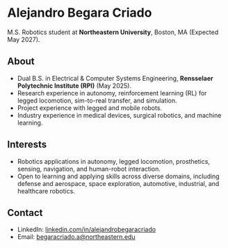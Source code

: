 # Alejandro Begara Criado
M.S. Robotics student at **Northeastern University**, Boston, MA (Expected May 2027).

## About 
- Dual B.S. in Electrical & Computer Systems Engineering, **Rensselaer Polytechnic Institute (RPI)** (May 2025).
- Research experience in autonomy, reinforcement learning (RL) for legged locomotion, sim-to-real transfer, and simulation.
- Project experience with legged and mobile robots.
- Industry experience in medical devices, surgical robotics, and machine learning.

## Interests
- Robotics applications in autonomy, legged locomotion, prosthetics, sensing, navigation, and human-robot interaction.
- Open to learning and applying skills across diverse domains, including defense and aerospace, space exploration, automotive, industrial, and healthcare robotics.

## Contact
- LinkedIn: [linkedin.com/in/alejandrobegaracriado](https://linkedin.com/in/alejandrobegaracriado)
- Email: begaracriado.a@northeastern.edu
